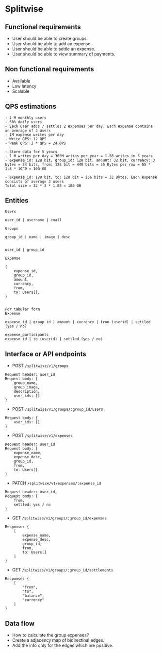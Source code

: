 # Splitwise

## Functional requirements
- User should be able to create groups.
- User should be able to add an expense.
- User should be able to settle an expense.
- User should be able to view summary of payments.

## Non functional requirements
- Available
- Low latency
- Scalable

## QPS estimations
```
- 1 M monthly users
- 50% daily users
- Each user adds / settles 2 expenses per day. Each expense contains an average of 3 users
- 1M expense writes per day
- Write QPS: 12 QPS
- Peak QPS: 2 * QPS = 24 QPS

- Store data for 5 years
- 1 M writes per day = 360M writes per year = 1.8B writes in 5 years
- expense_id: 128 bit, group_id: 128 bit, amount: 32 bit, currency: 3 bytes = 24 bits, from: 128 bit = 440 bits = 55 Bytes per row = 55 * 1.8 * 10^9 = 100 GB

- expense_id: 128 bit, to: 128 bit = 256 bits = 32 Bytes, Each expense consists of average 3 users
Total size = 32 * 3 * 1.8B = 180 GB
```
## Entities
```
Users

user_id | username | email
```

```
Groups

group_id | name | image | desc


user_id | group_id
```

```
Expense

{
    expense_id,
    group_id,
    amount,
    currency,
    from,
    to: Users[],
}


For tabular form
Expense

expense_id | group_id | amount | currency | from (userid) | settled (yes / no)

expense_participants
expense_id | to (userid) | settled (yes / no)
```

## Interface or API endpoints
- POST `/splitwise/v1/groups`
```
Request header: user_id
Request body: {
    group_name, 
    group_image,
    description,
    user_ids: []
}
```

- POST `/splitwise/v1/groups/:group_id/users`
```
Request body: {
    user_ids: []
}
```

- POST `/splitwise/v1/expenses`
```
Request header: user_id
Request body: {
    expense_name,
    expense_desc,
    group_id,
    from,
    to: Users[]
}
```
- PATCH `/splitwise/v1/expenses/:expense_id`
```
Request header: user_id,
Request body: {
    from,
    settled: yes / no
}
```

- GET `/splitwise/v1/groups/:group_id/expenses`
```
Response: {
    [
        expense_name,
        expense_desc,
        group_id,
        from,
        to: Users[]
    ]
}
```

- GET `/splitwise/v1/groups/:group_id/settlements`
```
Response: {
    [
        "from",
        "to",
        "balance",
        "currency"
    ]
}
```

## Data flow
- How to calculate the group expenses?
- Create a adjacency map of bidirectinal edges.
- Add the info only for the edges which are positive.